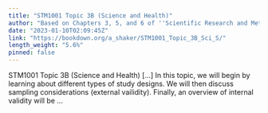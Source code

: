 ```yaml
---
title: "STM1001 Topic 3B (Science and Health)"
author: "Based on Chapters 3, 5, and 6 of ''Scientific Research and Methodology'' by Peter K. Dunn (Dunn 2021)"
date: "2023-01-10T02:09:45Z"
link: "https://bookdown.org/a_shaker/STM1001_Topic_3B_Sci_S/"
length_weight: "5.6%"
pinned: false
---
```


STM1001 Topic 3B (Science and Health) [...] In this topic, we will begin by learning about different types of study designs. We will then discuss sampling considerations (external vailidity). Finally, an overview of internal validity will be ...
